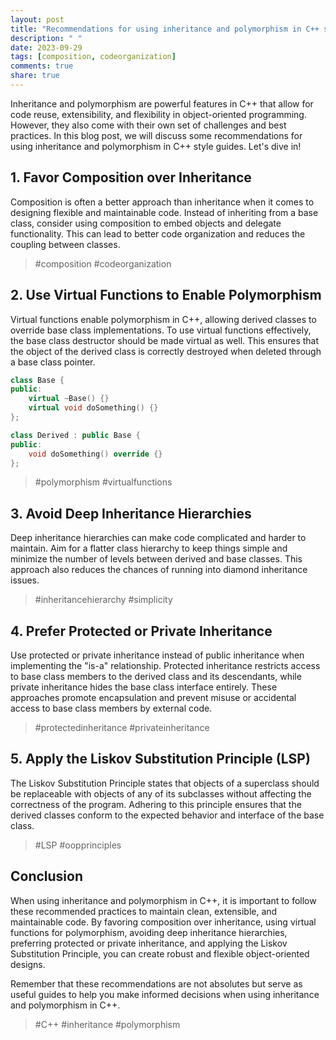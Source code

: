```yaml
---
layout: post
title: "Recommendations for using inheritance and polymorphism in C++ style guides."
description: " "
date: 2023-09-29
tags: [composition, codeorganization]
comments: true
share: true
---
```


Inheritance and polymorphism are powerful features in C++ that allow for code reuse, extensibility, and flexibility in object-oriented programming. However, they also come with their own set of challenges and best practices. In this blog post, we will discuss some recommendations for using inheritance and polymorphism in C++ style guides. Let's dive in!

## 1. Favor Composition over Inheritance

Composition is often a better approach than inheritance when it comes to designing flexible and maintainable code. Instead of inheriting from a base class, consider using composition to embed objects and delegate functionality. This can lead to better code organization and reduces the coupling between classes.

> #composition #codeorganization

## 2. Use Virtual Functions to Enable Polymorphism

Virtual functions enable polymorphism in C++, allowing derived classes to override base class implementations. To use virtual functions effectively, the base class destructor should be made virtual as well. This ensures that the object of the derived class is correctly destroyed when deleted through a base class pointer.

```cpp
class Base {
public:
    virtual ~Base() {}
    virtual void doSomething() {}
};

class Derived : public Base {
public:
    void doSomething() override {}
};
```

> #polymorphism #virtualfunctions

## 3. Avoid Deep Inheritance Hierarchies

Deep inheritance hierarchies can make code complicated and harder to maintain. Aim for a flatter class hierarchy to keep things simple and minimize the number of levels between derived and base classes. This approach also reduces the chances of running into diamond inheritance issues.

> #inheritancehierarchy #simplicity

## 4. Prefer Protected or Private Inheritance

Use protected or private inheritance instead of public inheritance when implementing the "is-a" relationship. Protected inheritance restricts access to base class members to the derived class and its descendants, while private inheritance hides the base class interface entirely. These approaches promote encapsulation and prevent misuse or accidental access to base class members by external code.

> #protectedinheritance #privateinheritance

## 5. Apply the Liskov Substitution Principle (LSP)

The Liskov Substitution Principle states that objects of a superclass should be replaceable with objects of any of its subclasses without affecting the correctness of the program. Adhering to this principle ensures that the derived classes conform to the expected behavior and interface of the base class.

> #LSP #oopprinciples

## Conclusion

When using inheritance and polymorphism in C++, it is important to follow these recommended practices to maintain clean, extensible, and maintainable code. By favoring composition over inheritance, using virtual functions for polymorphism, avoiding deep inheritance hierarchies, preferring protected or private inheritance, and applying the Liskov Substitution Principle, you can create robust and flexible object-oriented designs.

Remember that these recommendations are not absolutes but serve as useful guides to help you make informed decisions when using inheritance and polymorphism in C++.

> #C++ #inheritance #polymorphism